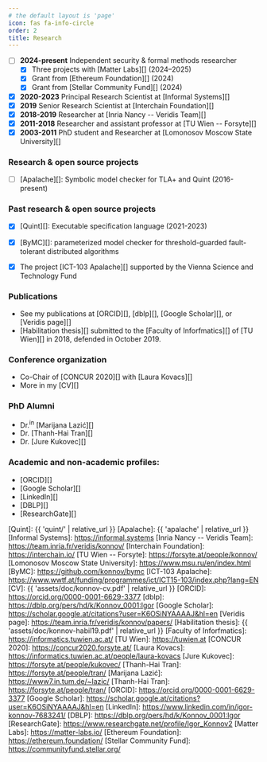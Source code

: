 ```yaml
---
# the default layout is 'page'
icon: fas fa-info-circle
order: 2
title: Research
---
```


 - [ ] **2024-present** Independent security & formal methods researcher
   - [x] Three projects with [Matter Labs][] (2024&ndash;2025)
   - [x] Grant from [Ethereum Foundation][] (2024)
   - [x] Grant from [Stellar Community Fund][] (2024)
 - [x] **2020-2023** Principal Research Scientist at [Informal Systems][]
 - [x] **2019** Senior Research Scientist at [Interchain Foundation][]
 - [x] **2018-2019** Researcher at [Inria Nancy -- Veridis Team][]
 - [x] **2011-2018** Researcher and assistant professor at [TU Wien -- Forsyte][]
 - [x] **2003-2011** PhD student and Researcher at [Lomonosov Moscow State University][]

### Research & open source projects

 - [ ] [Apalache][]: Symbolic model checker for TLA+ and Quint (2016-present)

### Past research & open source projects

 - [x] [Quint][]: Executable specification language (2021-2023)

 - [x] [ByMC][]: parameterized model checker for threshold-guarded
   fault-tolerant distributed algorithms

 - [x] The project [ICT-103 Apalache][]
   supported by the Vienna Science and Technology Fund

### Publications

 * See my publications at [ORCID][], [dblp][], [Google Scholar][],
   or [Veridis page][] 
 * [Habilitation thesis][] submitted to
    the [Faculty of Inforfmatics][] of [TU Wien][] in 2018,
    defended in October 2019.

### Conference organization

 - Co-Chair of [CONCUR 2020][] with [Laura Kovacs][]
 - More in my [CV][]

### PhD Alumni

 * Dr.<sup>in</sup> [Marijana Lazić][]
 * Dr. [Thanh-Hai Tran][]
 * Dr. [Jure Kukovec][]

### Academic and non-academic profiles:

 * [ORCID][]
 * [Google Scholar][]
 * [LinkedIn][]
 * [DBLP][]
 * [ResearchGate][]

[TLA+]: https://lamport.azurewebsites.net/tla/tla.html
[Quint]: {{ 'quint/' | relative_url }}
[Apalache]: {{ 'apalache' | relative_url }}
[Informal Systems]: https://informal.systems
[Inria Nancy -- Veridis Team]: https://team.inria.fr/veridis/konnov/
[Interchain Foundation]: https://interchain.io/
[TU Wien -- Forsyte]: https://forsyte.at/people/konnov/
[Lomonosov Moscow State University]: https://www.msu.ru/en/index.html
[ByMC]: https://github.com/konnov/bymc
[ICT-103 Apalache]: https://www.wwtf.at/funding/programmes/ict/ICT15-103/index.php?lang=EN
[CV]: {{ 'assets/doc/konnov-cv.pdf' | relative_url }}
[ORCID]: https://orcid.org/0000-0001-6629-3377
[dblp]: https://dblp.org/pers/hd/k/Konnov_0001:Igor
[Google Scholar]: https://scholar.google.at/citations?user=K6OSiNYAAAAJ&hl=en
[Veridis page]: https://team.inria.fr/veridis/konnov/papers/
[Habilitation thesis]: {{ 'assets/doc/konnov-habil19.pdf' | relative_url }}
[Faculty of Inforfmatics]: https://informatics.tuwien.ac.at/
[TU Wien]: https://tuwien.at
[CONCUR 2020]: https://concur2020.forsyte.at/
[Laura Kovacs]: https://informatics.tuwien.ac.at/people/laura-kovacs
[Jure Kukovec]: https://forsyte.at/people/kukovec/
[Thanh-Hai Tran]: https://forsyte.at/people/tran/
[Marijana Lazić]: https://www7.in.tum.de/~lazic/
[Thanh-Hai Tran]: https://forsyte.at/people/tran/
[ORCID]: https://orcid.org/0000-0001-6629-3377
[Google Scholar]: https://scholar.google.at/citations?user=K6OSiNYAAAAJ&hl=en
[LinkedIn]: https://www.linkedin.com/in/igor-konnov-7683241/
[DBLP]: https://dblp.org/pers/hd/k/Konnov_0001:Igor
[ResearchGate]: https://www.researchgate.net/profile/Igor_Konnov2
[Matter Labs]: https://matter-labs.io/
[Ethereum Foundation]: https://ethereum.foundation/
[Stellar Community Fund]: https://communityfund.stellar.org/
